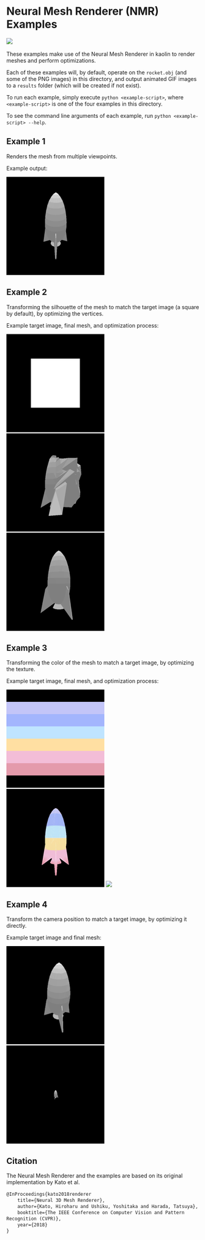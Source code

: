 # Neural Mesh Renderer (NMR) Examples

![](images/example3_optimization.gif)

These examples make use of the Neural Mesh Renderer in kaolin to render meshes and perform optimizations.

Each of these examples will, by default, operate on the `rocket.obj` (and some of the PNG images) in this directory, and output animated GIF images to a `results` folder (which will be created if not exist).

To run each example, simply execute `python <example-script>`, where `<example-script>` is one of the four examples in this directory.

To see the command line arguments of each example, run `python <example-script> --help`.

## Example 1

Renders the mesh from multiple viewpoints.

Example output:

![](images/example1.gif)

## Example 2

Transforming the silhouette of the mesh to match the target image (a square by default), by optimizing the vertices.

Example target image, final mesh, and optimization process:

![](example2_ref.png)
![](images/example2_mesh.gif)
![](images/example2_optimization.gif)

## Example 3

Transforming the color of the mesh to match a target image, by optimizing the texture.

Example target image, final mesh, and optimization process:

![](example3_ref.png)
![](images/example3_mesh.gif)
![](images/example3_optimization.gif)

## Example 4

Transform the camera position to match a target image, by optimizing it directly.

Example target image and final mesh:

![](example4_ref.png)
![](images/example4.gif)

## Citation

The Neural Mesh Renderer and the examples are based on its original implementation by Kato et al.

```
@InProceedings{kato2018renderer
    title={Neural 3D Mesh Renderer},
    author={Kato, Hiroharu and Ushiku, Yoshitaka and Harada, Tatsuya},
    booktitle={The IEEE Conference on Computer Vision and Pattern Recognition (CVPR)},
    year={2018}
}
```
